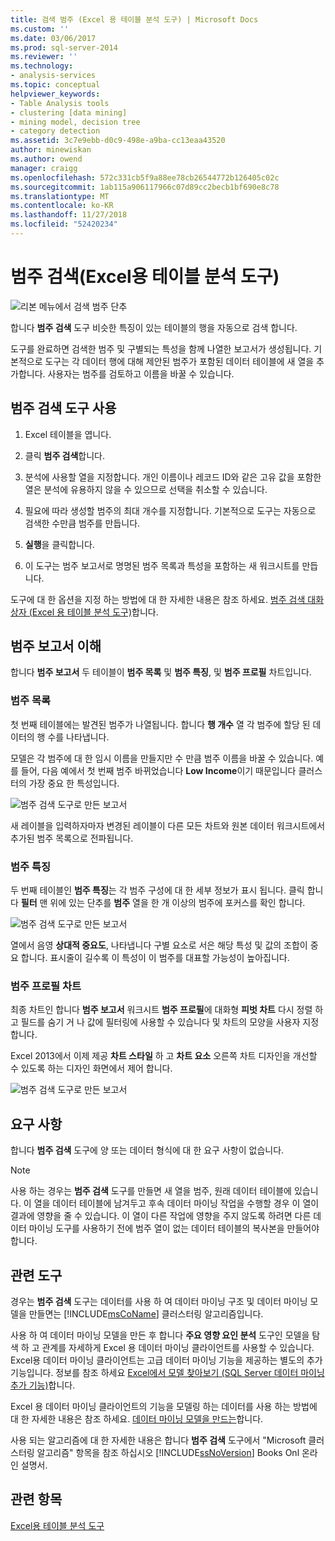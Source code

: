 ```yaml
---
title: 검색 범주 (Excel 용 테이블 분석 도구) | Microsoft Docs
ms.custom: ''
ms.date: 03/06/2017
ms.prod: sql-server-2014
ms.reviewer: ''
ms.technology:
- analysis-services
ms.topic: conceptual
helpviewer_keywords:
- Table Analysis tools
- clustering [data mining]
- mining model, decision tree
- category detection
ms.assetid: 3c7e9ebb-d0c9-498e-a9ba-cc13eaa43520
author: minewiskan
ms.author: owend
manager: craigg
ms.openlocfilehash: 572c331cb5f9a88ee78cb26544772b126405c02c
ms.sourcegitcommit: 1ab115a906117966c07d89cc2becb1bf690e8c78
ms.translationtype: MT
ms.contentlocale: ko-KR
ms.lasthandoff: 11/27/2018
ms.locfileid: "52420234"
---
```

# <a name="detect-categories-table-analysis-tools-for-excel"></a>범주 검색(Excel용 테이블 분석 도구)
  ![리본 메뉴에서 검색 범주 단추](media/tat-detectcat.gif "리본의 범주 검색 단추")  
  
 합니다 **범주 검색** 도구 비슷한 특징이 있는 테이블의 행을 자동으로 검색 합니다.  
  
 도구를 완료하면 검색한 범주 및 구별되는 특성을 함께 나열한 보고서가 생성됩니다. 기본적으로 도구는 각 데이터 행에 대해 제안된 범주가 포함된 데이터 테이블에 새 열을 추가합니다. 사용자는 범주를 검토하고 이름을 바꿀 수 있습니다.  
  
## <a name="using-the-detect-categories-tool"></a>범주 검색 도구 사용  
  
1.  Excel 테이블을 엽니다.  
  
2.  클릭 **범주 검색**합니다.  
  
3.  분석에 사용할 열을 지정합니다. 개인 이름이나 레코드 ID와 같은 고유 값을 포함한 열은 분석에 유용하지 않을 수 있으므로 선택을 취소할 수 있습니다.  
  
4.  필요에 따라 생성할 범주의 최대 개수를 지정합니다. 기본적으로 도구는 자동으로 검색한 수만큼 범주를 만듭니다.  
  
5.  **실행**을 클릭합니다.  
  
6.  이 도구는 범주 보고서로 명명된 범주 목록과 특성을 포함하는 새 워크시트를 만듭니다.  
  
 도구에 대 한 옵션을 지정 하는 방법에 대 한 자세한 내용은 참조 하세요. [범주 검색 대화 상자 (Excel 용 테이블 분석 도구)](detect-categories-table-analysis-tools-for-excel.md)합니다.  
  
## <a name="understanding-the-categories-report"></a>범주 보고서 이해  
 합니다 **범주 보고서** 두 테이블이 **범주 목록** 및 **범주 특징**, 및 **범주 프로필** 차트입니다.  
  
### <a name="category-list"></a>범주 목록  
 첫 번째 테이블에는 발견된 범주가 나열됩니다. 합니다 **행 개수** 열 각 범주에 할당 된 데이터의 행 수를 나타냅니다.  
  
 모델은 각 범주에 대 한 임시 이름을 만들지만 수 만큼 범주 이름을 바꿀 수 있습니다. 예를 들어, 다음 예에서 첫 번째 범주 바뀌었습니다 **Low Income**이기 때문입니다 클러스터의 가장 중요 한 특성입니다.  
  
 ![범주 검색 도구로 만든 보고서](media/dm13-tat-detectcat-report1.gif "범주 검색 도구로 만든 보고서")  
  
 새 레이블을 입력하자마자 변경된 레이블이 다른 모든 차트와 원본 데이터 워크시트에서 추가된 범주 목록으로 전파됩니다.  
  
### <a name="category-characteristics"></a>범주 특징  
 두 번째 테이블인 **범주 특징**는 각 범주 구성에 대 한 세부 정보가 표시 됩니다. 클릭 합니다 **필터** 맨 위에 있는 단추를 **범주** 열을 한 개 이상의 범주에 포커스를 확인 합니다.  
  
 ![범주 검색 도구로 만든 보고서](media/dm13-tat-detectcat-report2.gif "범주 검색 도구로 만든 보고서")  
  
 열에서 음영 **상대적 중요도**, 나타냅니다 구별 요소로 서은 해당 특성 및 값의 조합이 중요 합니다. 표시줄이 길수록 이 특성이 이 범주를 대표할 가능성이 높아집니다.  
  
### <a name="categories-profile-chart"></a>범주 프로필 차트  
 최종 차트인 합니다 **범주 보고서** 워크시트 **범주 프로필**에 대화형 **피벗 차트** 다시 정렬 하 고 필드를 숨기 거 나 값에 필터링에 사용할 수 있습니다 및 차트의 모양을 사용자 지정 합니다.  
  
 Excel 2013에서 이제 제공 **차트 스타일** 하 고 **차트 요소** 오른쪽 차트 디자인을 개선할 수 있도록 하는 디자인 화면에서 제어 합니다.  
  
 ![범주 검색 도구로 만든 보고서](media/dm13-tat-detectcat-report3.gif "범주 검색 도구로 만든 보고서")  
  
## <a name="requirements"></a>요구 사항  
 합니다 **범주 검색** 도구에 양 또는 데이터 형식에 대 한 요구 사항이 없습니다.  
  
> [!NOTE]  
>  사용 하는 경우는 **범주 검색** 도구를 만들면 새 열을 범주, 원래 데이터 테이블에 있습니다. 이 열을 데이터 테이블에 남겨두고 후속 데이터 마이닝 작업을 수행할 경우 이 열이 결과에 영향을 줄 수 있습니다. 이 열이 다른 작업에 영향을 주지 않도록 하려면 다른 데이터 마이닝 도구를 사용하기 전에 범주 열이 없는 데이터 테이블의 복사본을 만들어야 합니다.  
  
## <a name="related-tools"></a>관련 도구  
 경우는 **범주 검색** 도구는 데이터를 사용 하 여 데이터 마이닝 구조 및 데이터 마이닝 모델을 만들면는 [!INCLUDE[msCoName](../includes/msconame-md.md)] 클러스터링 알고리즘입니다.  
  
 사용 하 여 데이터 마이닝 모델을 만든 후 합니다 **주요 영향 요인 분석** 도구인 모델을 탐색 하 고 관계를 자세하게 Excel 용 데이터 마이닝 클라이언트를 사용할 수 있습니다. Excel용 데이터 마이닝 클라이언트는 고급 데이터 마이닝 기능을 제공하는 별도의 추가 기능입니다. 정보를 참조 하세요 [Excel에서 모델 찾아보기 &#40;SQL Server 데이터 마이닝 추가 기능&#41;](browsing-models-in-excel-sql-server-data-mining-add-ins.md)합니다.  
  
 Excel 용 데이터 마이닝 클라이언트의 기능을 모델링 하는 데이터를 사용 하는 방법에 대 한 자세한 내용은 참조 하세요. [데이터 마이닝 모델을 만드는](creating-a-data-mining-model.md)합니다.  
  
 사용 되는 알고리즘에 대 한 자세한 내용은 합니다 **범주 검색** 도구에서 "Microsoft 클러스터링 알고리즘" 항목을 참조 하십시오 [!INCLUDE[ssNoVersion](../includes/ssnoversion-md.md)] Books Onl 온라인 설명서.  
  
## <a name="see-also"></a>관련 항목  
 [Excel용 테이블 분석 도구](table-analysis-tools-for-excel.md)  
  
  
